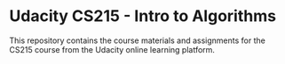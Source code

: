 # Udacity CS215 - Intro to Algorithms

This repository contains the course materials and assignments for the CS215 course from the Udacity online learning platform.
